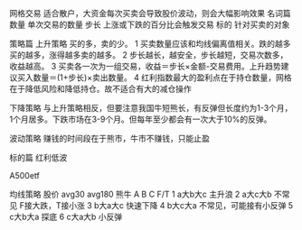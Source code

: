 网格交易
适合散户，大资金每次买卖会导致股价波动，则会大幅影响效果
名词篇
数量 单次交易的数量
步长 上涨或下跌的百分比会触发交易
标的 针对买卖的对象

策略篇
上升策略
买的多，卖的少。
    1 买卖数量应该和均线偏离值相关。跌的越多买的越多，涨得越多卖的越多。
    2 步长越长，越安全，步长越短，交易次数多，收益越高。
    3 买卖各一次为一组交易，收益＝步长×金额-交易费用。上升趋势建议买入数量＝(1+步长)×卖出数量。
    4 红利指数最大的盈利点在于持仓数量，网格在于降低风险和降低持仓。故不适合有大的减仓操作

下降策略
与上升策略相反，但要注意我国牛短熊长，有反弹但长度约为1-3个月，1个月居多。下跌市场在3-9个月。但每年至少都会有一次大于10%的反弹。

波动策略
赚钱的时间段在于熊市，牛市不赚钱，只能止盈    

标的篇
红利低波

A500etf

均线策略
股价  avg30  avg180 熊牛
A     B     C      F/T
1 a大b大c     主升浪
2 a大c大b     不常见 F接大跌，T接小涨
3 b大a大c     快速下降
4 b大c大a     不常见，可能接有小反弹
5 c大b大a     探底
6 c大a大b     小反弹